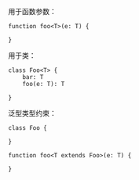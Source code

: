 用于函数参数：

```
function foo<T>(e: T) {

}
```

用于类：

```
class Foo<T> {
    bar: T
    foo(e: T): T

}
```

泛型类型约束：

```
class Foo {

}

function foo<T extends Foo>(e: T) {

}
```
